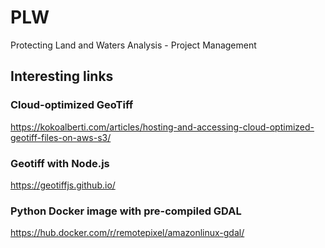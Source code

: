 # PLW
Protecting Land and Waters Analysis - Project Management

## Interesting links

### Cloud-optimized GeoTiff

https://kokoalberti.com/articles/hosting-and-accessing-cloud-optimized-geotiff-files-on-aws-s3/

### Geotiff with Node.js

https://geotiffjs.github.io/

### Python Docker image with pre-compiled GDAL

https://hub.docker.com/r/remotepixel/amazonlinux-gdal/
